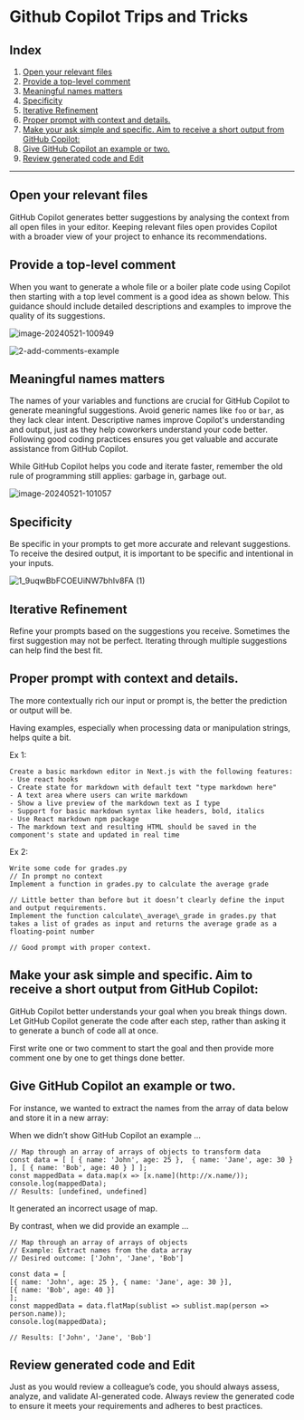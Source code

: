# Github Copilot Trips and Tricks

## Index

1. [Open your relevant files](#open-your-relevant-files)
2. [Provide a top-level comment](#provide-a-top-level-comment)
3. [Meaningful names matters](#meaningful-names-matters)
4. [Specificity](#specificity)
5. [Iterative Refinement](#iterative-refinement)
6. [Proper prompt with context and details.](#proper-prompt-with-context-and-details)
7. [Make your ask simple and specific. Aim to receive a short output from GitHub Copilot:](#make-your-ask-simple-and-specific-aim-to-receive-a-short-output-from-github-copilot)
8. [Give GitHub Copilot an example or two.](#give-github-copilot-an-example-or-two)
9. [Review generated code and Edit](#review-generated-code-and-edit)

---

## Open your relevant files

GitHub Copilot generates better suggestions by analysing the context from all open files in your editor. Keeping relevant files open provides Copilot with a broader view of your project to enhance its recommendations.

## Provide a top-level comment

When you want to generate a whole file or a boiler plate code using Copilot then starting with a top level comment is a good idea as shown below. This guidance should include detailed descriptions and examples to improve the quality of its suggestions.

![image-20240521-100949](https://github.com/Talentica/github-copilot-knowledge-base/assets/109061225/b71ffd57-fdf8-4aa5-a35b-7f2711a7062a)

![2-add-comments-example](https://github.com/Talentica/github-copilot-knowledge-base/assets/109061225/5546b370-85f8-4d8c-b3e0-870541d6a8fd)

## Meaningful names matters

The names of your variables and functions are crucial for GitHub Copilot to generate meaningful suggestions. Avoid generic names like `foo` or `bar`, as they lack clear intent. Descriptive names improve Copilot's understanding and output, just as they help coworkers understand your code better. Following good coding practices ensures you get valuable and accurate assistance from GitHub Copilot.

While GitHub Copilot helps you code and iterate faster, remember the old rule of programming still applies: garbage in, garbage out.

![image-20240521-101057](https://github.com/Talentica/github-copilot-knowledge-base/assets/109061225/9208a5bf-e731-443d-8c3b-0da2a090367b)

## Specificity

Be specific in your prompts to get more accurate and relevant suggestions. To receive the desired output, it is important to be specific and intentional in your inputs.

![1_9uqwBbFCOEUiNW7bhIv8FA (1)](https://github.com/Talentica/github-copilot-knowledge-base/assets/109061225/fac82348-1ba2-4369-8d3a-89acf889db44)

## Iterative Refinement

Refine your prompts based on the suggestions you receive. Sometimes the first suggestion may not be perfect. Iterating through multiple suggestions can help find the best fit.

## Proper prompt with context and details.

The more contextually rich our input or prompt is, the better the prediction or output will be.

Having examples, especially when processing data or manipulation strings, helps quite a bit.

Ex 1:

```
Create a basic markdown editor in Next.js with the following features:
- Use react hooks
- Create state for markdown with default text "type markdown here"
- A text area where users can write markdown
- Show a live preview of the markdown text as I type
- Support for basic markdown syntax like headers, bold, italics
- Use React markdown npm package
- The markdown text and resulting HTML should be saved in the component's state and updated in real time
```

Ex 2:

```
Write some code for grades.py
// In prompt no context
Implement a function in grades.py to calculate the average grade

// Little better than before but it doesn’t clearly define the input and output requirements.
Implement the function calculate\_average\_grade in grades.py that takes a list of grades as input and returns the average grade as a floating-point number

// Good prompt with proper context.
```

## Make your ask simple and specific. Aim to receive a short output from GitHub Copilot:

GitHub Copilot better understands your goal when you break things down. Let GitHub Copilot generate the code after each step, rather than asking it to generate a bunch of code all at once.

First write one or two comment to start the goal and then provide more comment one by one to get things done better.

## Give GitHub Copilot an example or two.

For instance, we wanted to extract the names from the array of data below and store it in a new array:

When we didn’t show GitHub Copilot an example …

```
// Map through an array of arrays of objects to transform data
const data = [ [ { name: 'John', age: 25 },  { name: 'Jane', age: 30 } ], [ { name: 'Bob', age: 40 } ] ];
const mappedData = data.map(x => [x.name](http://x.name/));
console.log(mappedData);
// Results: [undefined, undefined]
```

It generated an incorrect usage of map.

By contrast, when we did provide an example …

```
// Map through an array of arrays of objects
// Example: Extract names from the data array
// Desired outcome: ['John', 'Jane', 'Bob']

const data = [
[{ name: 'John', age: 25 }, { name: 'Jane', age: 30 }],
[{ name: 'Bob', age: 40 }]
];
const mappedData = data.flatMap(sublist => sublist.map(person => person.name));
console.log(mappedData);

// Results: ['John', 'Jane', 'Bob']
```

## Review generated code and Edit

Just as you would review a colleague’s code, you should always assess, analyze, and validate AI-generated code. Always review the generated code to ensure it meets your requirements and adheres to best practices.
